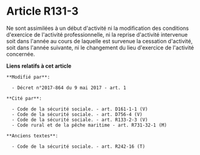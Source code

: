 # Article R131-3

Ne sont assimilées à un début d'activité ni la modification des conditions d'exercice de l'activité professionnelle, ni la
reprise d'activité intervenue soit dans l'année au cours de laquelle est survenue la cessation d'activité, soit dans l'année
suivante, ni le changement du lieu d'exercice de l'activité concernée.

**Liens relatifs à cet article**

	**Modifié par**:

	  - Décret n°2017-864 du 9 mai 2017 - art. 1

	**Cité par**:

	  - Code de la sécurité sociale. - art. D161-1-1 (V)
	  - Code de la sécurité sociale. - art. D756-4 (V)
	  - Code de la sécurité sociale. - art. R133-2-3 (V)
	  - Code rural et de la pêche maritime - art. R731-32-1 (M)

	**Anciens textes**:

	  - Code de la sécurité sociale. - art. R242-16 (T)
